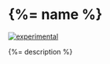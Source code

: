 # {%= name %}

[![experimental](http://badges.github.io/stability-badges/dist/experimental.svg)](http://github.com/badges/stability-badges)

{%= description %}